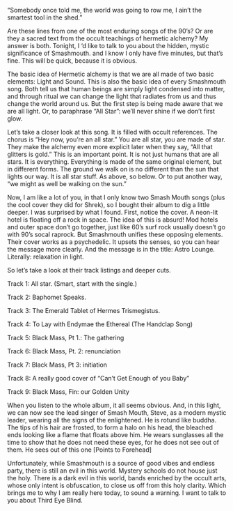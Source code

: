 “Somebody once told me, the world was going to row me, I ain’t the smartest tool in the shed.”

Are these lines from one of the most enduring songs of the 90’s?  Or are they  a sacred text from the occult teachings of hermetic alchemy?  My answer is both.  Tonight, I ‘d like to talk to you about the hidden, mystic significance of Smashmouth.  and I know I only have five minutes, but that’s fine.  This will be quick, because it is obvious.

The basic idea of Hermetic alchemy is that we are all made of two basic elements: Light and Sound.  This is also the basic idea of every  Smashmouth song.  Both tell us that human beings are simply light condensed into matter, and through ritual we can change the light that radiates from us and thus change the world around us.  But the first step is  being made aware that we are all light. Or, to paraphrase “All Star”: we’ll never shine if we don’t first glow.

Let’s take a closer look at this song.  It is filled with occult references.  The chorus is “Hey now, you’re an all star.”  You are all star, you are made of star.  They make the alchemy even more explicit later when they say, “All that glitters is gold.”  This is an important point.  It is not just humans that are all stars.  It is everything.  Everything is made of the same original element, but in different forms.  The ground we walk on is no different than the sun that lights our way.  It is all star stuff.  As above, so below.  Or to put another way, “we might as well be walking on the sun.”

Now, I am like a lot of you, in that I only know two Smash Mouth songs (plus the cool cover they did for Shrek), so I bought their album to dig a little deeper.  I was surprised by what I found.  First, notice the cover.  A neon-lit hotel is floating off a rock in space.  The idea of this is absurd!  Mod hotels and outer space don’t  go together, just like 60’s surf rock usually doesn’t go with 90’s socal raprock.  But Smashmouth unifies these opposing elements.  Their cover works as a psychedelic.  It upsets the senses, so you can hear the message more clearly.  And the message is in the title: Astro Lounge.  Literally: relaxation in light.

So let’s take a look at their track listings and deeper cuts.  

Track 1: All star.  (Smart, start with the single.)  

Track 2: Baphomet Speaks.  

Track 3: The Emerald Tablet of Hermes Trismegistus.

Track 4: To Lay with Endymae the Ethereal (The Handclap Song)

Track 5: Black Mass, Pt 1.: The gathering

Track 6: Black Mass, Pt. 2: renunciation

Track 7: Black Mass, Pt 3: initiation

Track 8: A really good cover of “Can’t Get Enough of you Baby”

Track 9: Black Mass, Fin: our Golden Unity

When you listen to the whole album, it all seems obvious.  And, in this light, we can now see the lead singer of Smash Mouth, Steve, as a modern mystic leader, wearing all the signs of the enlightened.  He is rotund like buddha.  The tips of his hair are frosted, to form a  halo on his head, the bleached ends looking like a flame that floats above him.  He wears sunglasses all the time to show that he does not need these eyes, for he does not see out of them.  He sees out of this one [Points to Forehead]

Unfortunately, while Smashmouth is a source of good vibes and endless party, there is still an evil in this world.  Mystery schools do not house just the holy.  There is a dark evil in this world, bands enriched by the occult arts, whose only intent is obfuscation, to close us off from this holy clarity.  Which brings me to why I am really here today, to sound a warning.  I want to talk to you about Third Eye Blind.  
